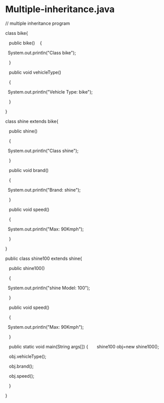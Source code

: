 # Multiple-inheritance.java

// multiple inheritance program

class bike{

   public bike()
   {
   
  System.out.println("Class bike");
  
   }
   
   public void vehicleType()
   
   {
   
  System.out.println("Vehicle Type: bike");
  
   }
   
}

class shine extends bike{

   public shine()
   
   {
   
  System.out.println("Class shine");
  
   }
   
   public void brand()
   
   {
   
  System.out.println("Brand: shine");
  
   }
   
   public void speed()
   
   {
   
  System.out.println("Max: 90Kmph");
  
   }
   
}

public class shine100 extends shine{

   public shine100()
   
   {
   
  System.out.println("shine Model: 100");
  
   }
   
   public void speed()
   
   {
   
  System.out.println("Max: 90Kmph");
  
   }
   
   public static void main(String args[]) {
   
   shine100 obj=new shine100();
   
   obj.vehicleType();
   
   obj.brand();
   
   obj.speed();
   
   }
   
}
